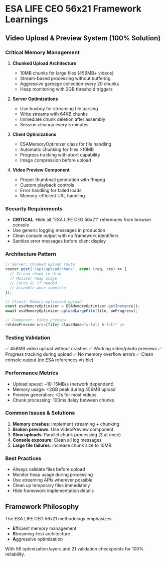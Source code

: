 # ESA LIFE CEO 56x21 Framework Learnings

## Video Upload & Preview System (100% Solution)

### Critical Memory Management
1. **Chunked Upload Architecture**
   - 10MB chunks for large files (456MB+ videos)
   - Stream-based processing without buffering
   - Aggressive garbage collection every 20 chunks
   - Heap monitoring with 2GB threshold triggers

2. **Server Optimizations**
   - Use busboy for streaming file parsing
   - Write streams with 64KB chunks
   - Immediate chunk deletion after assembly
   - Session cleanup every 5 minutes

3. **Client Optimizations**
   - ESAMemoryOptimizer class for file handling
   - Automatic chunking for files >10MB
   - Progress tracking with abort capability
   - Image compression before upload

4. **Video Preview Component**
   - Proper thumbnail generation with ffmpeg
   - Custom playback controls
   - Error handling for failed loads
   - Memory-efficient URL handling

### Security Requirements
- **CRITICAL**: Hide all "ESA LIFE CEO 56x21" references from browser console
- Use generic logging messages in production
- Clean console output with no framework identifiers
- Sanitize error messages before client display

### Architecture Pattern
```javascript
// Server: Chunked upload route
router.post('/api/upload/chunk', async (req, res) => {
  // Stream chunk to disk
  // Monitor heap usage
  // Force GC if needed
  // Assemble when complete
});

// Client: Memory-optimized upload
const esaMemoryOptimizer = ESAMemoryOptimizer.getInstance();
await esaMemoryOptimizer.uploadLargeFile(file, onProgress);

// Component: Video preview
<VideoPreview src={file} className="w-full h-full" />
```

### Testing Validation
✅ 456MB video upload without crashes
✅ Working video/photo previews
✅ Progress tracking during upload
✅ No memory overflow errors
✅ Clean console output (no ESA references visible)

### Performance Metrics
- Upload speed: ~10-15MB/s (network dependent)
- Memory usage: <2GB peak during 456MB upload
- Preview generation: <2s for most videos
- Chunk processing: 100ms delay between chunks

### Common Issues & Solutions
1. **Memory crashes**: Implement streaming + chunking
2. **Broken previews**: Use VideoPreview component
3. **Slow uploads**: Parallel chunk processing (3 at once)
4. **Console exposure**: Clean all log messages
5. **Large file failures**: Increase chunk size to 10MB

### Best Practices
- Always validate files before upload
- Monitor heap usage during processing
- Use streaming APIs wherever possible
- Clean up temporary files immediately
- Hide framework implementation details

## Framework Philosophy
The ESA LIFE CEO 56x21 methodology emphasizes:
- **E**fficient memory management
- **S**treaming-first architecture
- **A**ggressive optimization

With 56 optimization layers and 21 validation checkpoints for 100% reliability.